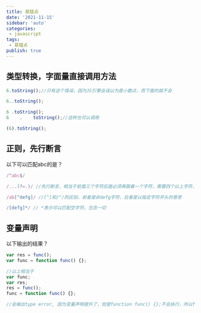 ```yaml
---
title: 易错点
date: '2021-11-15'
sidebar: 'auto'
categories:
 - javascript
tags:
 - 易错点
publish: true
---
```


## 类型转换，字面量直接调用方法
```js
6.toString();//只有这个错误，因为JS引擎会误以为是小数点，而下面的就不会

6..toString();

6 .toString();
6    .    toString();//这样也可以调用

(6).toString();
```

## 正则，先行断言
以下可以匹配abc的是？
```js
/^abc$/

/...(?=.)/ //先行断言，相当于前面三个字符后面必须再跟着一个字符，需要四个以上字符，所以不对

/ab[^defg]/ //[^]和/^/的区别，前者是非defg字符，后者是以指定字符开头的意思

/[defg]*/ // *表示可以匹配空字符，包含一切
```

## 变量声明
以下输出的结果？
```js
var res = func();
var func = function func() {};

//以上相当于
var func;
var res;
res = func();
func = function func() {};

//会输出type error, 因为变量声明提升了，但是function func() {};不会执行，所以func是undefined
```